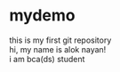 # mydemo
this is  my first git repository
<br>
hi, my name is alok nayan!
<br>
i am bca(ds) student
